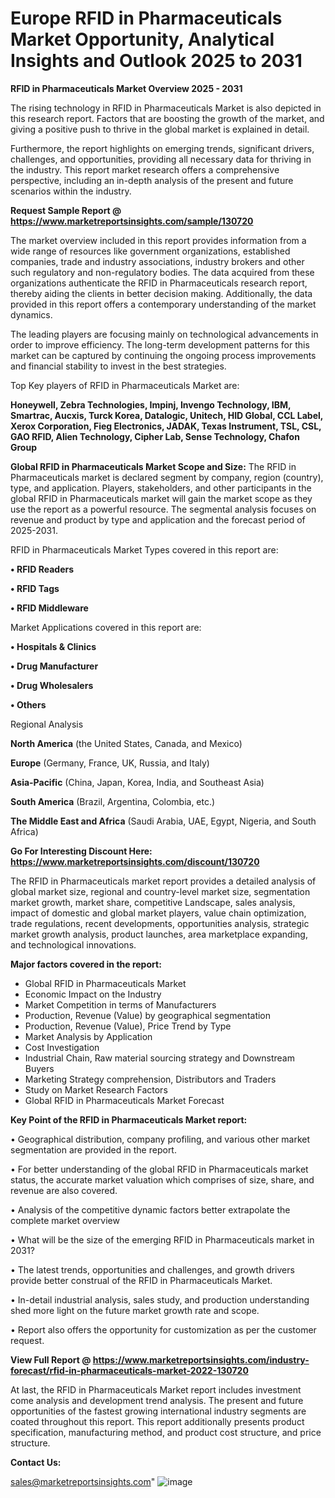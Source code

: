 # Europe RFID in Pharmaceuticals Market Opportunity, Analytical Insights and Outlook 2025 to 2031

<Strong> RFID in Pharmaceuticals Market Overview 2025 - 2031</strong>

The rising technology in RFID in Pharmaceuticals Market is also depicted in this research report. Factors that are boosting the growth of the market, and giving a positive push to thrive in the global market is explained in detail.

Furthermore, the report highlights on emerging trends, significant drivers, challenges, and opportunities, providing all necessary data for thriving in the industry. This report market research offers a comprehensive perspective, including an in-depth analysis of the present and future scenarios within the industry.

<strong>Request Sample Report @ <a href=https://www.marketreportsinsights.com/sample/130720>https://www.marketreportsinsights.com/sample/130720</a></strong>

The market overview included in this report provides information from a wide range of resources like government organizations, established companies, trade and industry associations, industry brokers and other such regulatory and non-regulatory bodies. The data acquired from these organizations authenticate the RFID in Pharmaceuticals research report, thereby aiding the clients in better decision making. Additionally, the data provided in this report offers a contemporary understanding of the market dynamics.

The leading players are focusing mainly on technological advancements in order to improve efficiency. The long-term development patterns for this market can be captured by continuing the ongoing process improvements and financial stability to invest in the best strategies.

Top Key players of RFID in Pharmaceuticals Market are:

<strong>Honeywell, Zebra Technologies, Impinj, Invengo Technology, IBM, Smartrac, Aucxis, Turck Korea, Datalogic, Unitech, HID Global, CCL Label, Xerox Corporation, Fieg Electronics, JADAK, Texas Instrument, TSL, CSL, GAO RFID, Alien Technology, Cipher Lab, Sense Technology, Chafon Group</strong>

<strong><b>Global RFID in Pharmaceuticals Market Scope and Size:</b></strong>
The RFID in Pharmaceuticals market is declared segment by company, region (country), type, and application. Players, stakeholders, and other participants in the global RFID in Pharmaceuticals market will gain the market scope as they use the report as a powerful resource. The segmental analysis focuses on revenue and product by type and application and the forecast period of 2025-2031.

RFID in Pharmaceuticals Market Types covered in this report are:

<strong>• RFID Readers

• RFID Tags

• RFID Middleware</strong>

Market Applications covered in this report are:

<strong>• Hospitals & Clinics

• Drug Manufacturer

• Drug Wholesalers

• Others</strong> 

Regional Analysis

<strong>North America</strong> (the United States, Canada, and Mexico)

<strong>Europe</strong> (Germany, France, UK, Russia, and Italy)

<strong>Asia-Pacific</strong> (China, Japan, Korea, India, and Southeast Asia)

<strong>South America</strong> (Brazil, Argentina, Colombia, etc.)

<strong>The Middle East and Africa</strong> (Saudi Arabia, UAE, Egypt, Nigeria, and South Africa)

<strong>Go For Interesting Discount Here: <a href=https://www.marketreportsinsights.com/discount/130720>https://www.marketreportsinsights.com/discount/130720</a></strong>

The RFID in Pharmaceuticals market report provides a detailed analysis of global market size, regional and country-level market size, segmentation market growth, market share, competitive Landscape, sales analysis, impact of domestic and global market players, value chain optimization, trade regulations, recent developments, opportunities analysis, strategic market growth analysis, product launches, area marketplace expanding, and technological innovations.

<strong><b>Major factors covered in the report:</b></strong>
<ul>
  <li>Global RFID in Pharmaceuticals Market </li>
  <li>Economic Impact on the Industry</li>
  <li>Market Competition in terms of Manufacturers</li>
  <li>Production, Revenue (Value) by geographical segmentation</li>
  <li>Production, Revenue (Value), Price Trend by Type</li>
  <li>Market Analysis by Application</li>
  <li>Cost Investigation</li>
  <li>Industrial Chain, Raw material sourcing strategy and Downstream Buyers</li>
  <li>Marketing Strategy comprehension, Distributors and Traders</li>
  <li>Study on Market Research Factors</li>
  <li>Global RFID in Pharmaceuticals Market Forecast</li>
</ul>

<strong><b>Key Point of the RFID in Pharmaceuticals Market report:</b></strong>

• Geographical distribution, company profiling, and various other market segmentation are provided in the report.

• For better understanding of the global RFID in Pharmaceuticals market status, the accurate market valuation which comprises of size, share, and revenue are also covered.

• Analysis of the competitive dynamic factors better extrapolate the complete market overview

• What will be the size of the emerging RFID in Pharmaceuticals market in 2031?

• The latest trends, opportunities and challenges, and growth drivers provide better construal of the RFID in Pharmaceuticals Market.

• In-detail industrial analysis, sales study, and production understanding shed more light on the future market growth rate and scope.

• Report also offers the opportunity for customization as per the customer request.

<strong><b>View Full Report @ <a href=https://www.marketreportsinsights.com/industry-forecast/rfid-in-pharmaceuticals-market-2022-130720>https://www.marketreportsinsights.com/industry-forecast/rfid-in-pharmaceuticals-market-2022-130720</a></b></strong>


At last, the RFID in Pharmaceuticals Market report includes investment come analysis and development trend analysis. The present and future opportunities of the fastest growing international industry segments are coated throughout this report. This report additionally presents product specification, manufacturing method, and product cost structure, and price structure.

<strong>Contact Us:</strong>

sales@marketreportsinsights.com"
![image](https://github.com/user-attachments/assets/6c5e020b-f120-4bb6-a4e9-f3d4daa0d4d3)
